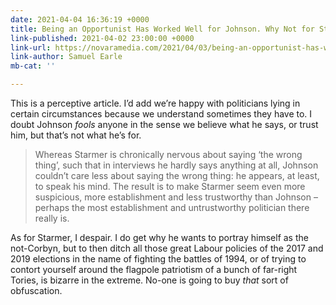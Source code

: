 ```yaml
---
date: 2021-04-04 16:36:19 +0000
title: Being an Opportunist Has Worked Well for Johnson. Why Not for Starmer?
link-published: 2021-04-02 23:00:00 +0000
link-url: https://novaramedia.com/2021/04/03/being-an-opportunist-has-worked-well-for-johnson-why-not-for-starmer/
link-author: Samuel Earle
mb-cat: ''

---
```

This is a perceptive article. I’d add we’re happy with politicians lying in certain circumstances because we understand sometimes they have to. I doubt Johnson _fools_ anyone in the sense we believe what he says, or trust him, but that’s not what he’s for.

> Whereas Starmer is chronically nervous about saying ‘the wrong thing’, such that in interviews he hardly says anything at all, Johnson couldn’t care less about saying the wrong thing: he appears, at least, to speak his mind. The result is to make Starmer seem even more suspicious, more establishment and less trustworthy than Johnson – perhaps the most establishment and untrustworthy politician there really is.

As for Starmer, I despair. I do get why he wants to portray himself as the not-Corbyn, but to then ditch all those great Labour policies of the 2017 and 2019 elections in the name of fighting the battles of 1994, or of trying to contort yourself around the flagpole patriotism of a bunch of far-right Tories, is bizarre in the extreme. No-one is going to buy _that_ sort of obfuscation.